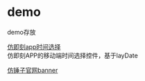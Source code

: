# demo
demo存放

[仿即刻app时间选择](https://ck18781145809.github.io/demo/仿即刻app时间选择/index.html)  
仿即刻APP的移动端时间选择控件，基于layDate
[](https://github.com/ck18781145809/demo/blob/master/readme-img/datePicker.png)  

[仿锤子官网banner](https://ck18781145809.github.io/demo/仿锤子官网banner/index.html)




